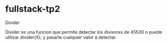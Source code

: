 # fullstack-tp2
Divider 

Divider es una funcion que permite detectar los divisores de 45530 o puede utilizar divider(X); y pasarle cualquier valor a detectar.
